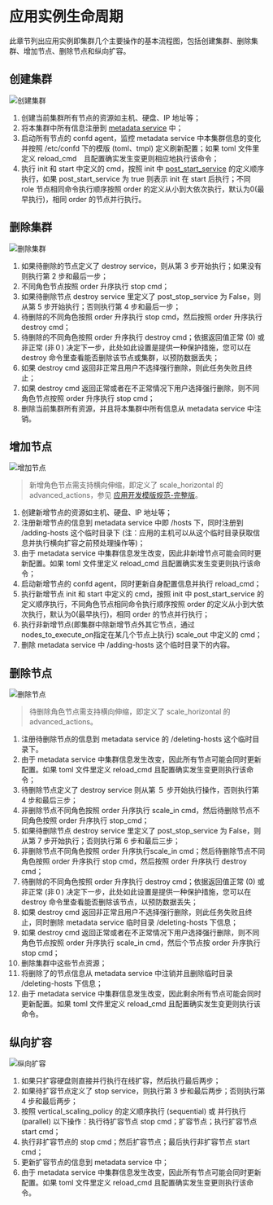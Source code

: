 # 应用实例生命周期

此章节列出应用实例即集群几个主要操作的基本流程图，包括创建集群、删除集群、增加节点、删除节点和纵向扩容。

## 创建集群

![创建集群](../../images/create-cluster.png)

1. 创建当前集群所有节点的资源如主机、硬盘、IP 地址等；　<br>
2. 将本集群中所有信息注册到 [metadata service](../metadata-service.md) 中；　<br>
3. 启动所有节点的 confd agent，监控 metadata service 中本集群信息的变化并按照 /etc/confd 下的模版 (toml、tmpl) 定义刷新配置；如果 toml 文件里定义 reload_cmd　且配置确实发生变更则相应地执行该命令；　<br>
4. 执行 init 和 start 中定义的 cmd，按照 init 中 [post\_start\_service](specifications.md#post-start-service) 的定义顺序执行，如果 post\_start\_service 为 true 则表示 init 在 start 后执行；不同 role 节点相同命令执行顺序按照 order 的定义从小到大依次执行，默认为0(最早执行)，相同 order 的节点并行执行。

## 删除集群

![删除集群](../../images/delete-clusters.png)

1. 如果待删除的节点定义了 destroy service，则从第 3 步开始执行；如果没有则执行第 2 步和最后一步； <br>
2. 不同角色节点按照 order 升序执行 stop cmd；<br>
3. 如果待删除节点 destroy service 里定义了 post\_stop\_service 为 False，则从第 5 步开始执行；否则执行第 4 步和最后一步；<br>
4. 待删除的不同角色按照 order 升序执行 stop cmd，然后按照 order 升序执行 destroy cmd；<br>
5. 待删除的不同角色按照 order 升序执行 destroy cmd；依据返回值正常 (0) 或非正常 (非０) 决定下一步，此处如此设置是提供一种保护措施，您可以在 destroy 命令里查看能否删除该节点或集群，以预防数据丢失；<br>
6. 如果 destroy cmd 返回非正常且用户不选择强行删除，则此任务失败且终止； <br>
7. 如果 destroy cmd 返回正常或者在不正常情况下用户选择强行删除，则不同角色节点按照 order 升序执行 stop cmd；<br>
8. 删除当前集群所有资源，并且将本集群中所有信息从 metadata service 中注销。

## 增加节点

![增加节点](../../images/add-nodes.png)
> 新增角色节点需支持横向伸缩，即定义了 scale\_horizontal 的 advanced\_actions，参见 [应用开发模版规范-完整版](specifications/specifications.md)。 <br>

1. 创建新增节点的资源如主机、硬盘、IP 地址等；<br>
2. 注册新增节点的信息到 metadata service 中即 /hosts 下，同时注册到 /adding-hosts 这个临时目录下 (注：应用的主机可以从这个临时目录获取信息并执行横向扩容之前预处理操作等)；<br>
3. 由于 metadata service 中集群信息发生改变，因此非新增节点可能会同时更新配置。如果 toml 文件里定义 reload_cmd 且配置确实发生变更则执行该命令；<br>
4. 启动新增节点的 confd agent，同时更新自身配置信息并执行 reload_cmd；　<br>
5. 执行新增节点 init 和 start 中定义的 cmd，按照 init 中 post\_start\_service 的定义顺序执行，不同角色节点相同命令执行顺序按照 order 的定义从小到大依次执行，默认为0(最早执行)，相同 order 的节点并行执行；　<br>
5. 执行非新增节点(即集群中除新增节点外其它节点，通过nodes_to_execute_on指定在某几个节点上执行) scale\_out 中定义的 cmd；　<br>
6. 删除 metadata service 中 /adding-hosts 这个临时目录下的内容。

## 删除节点

![删除节点](../../images/delete-nodes.png)
> 待删除角色节点需支持横向伸缩，即定义了 scale\_horizontal 的 advanced\_actions。 <br>

1. 注册待删除节点的信息到 metadata service 的 /deleting-hosts 这个临时目录下。　<br>
2. 由于 metadata service 中集群信息发生改变，因此所有节点可能会同时更新配置。如果 toml 文件里定义 reload_cmd 且配置确实发生变更则执行该命令；<br>
3. 待删除节点定义了 destroy service 则从第 ５ 步开始执行操作，否则执行第 4 步和最后三步；<br>
4. 非删除节点不同角色按照 order 升序执行 scale_in cmd，然后待删除节点不同角色按照 order 升序执行 stop_cmd；<br>
5. 如果待删除节点 destroy service 里定义了 post\_stop\_service 为 False，则从第 7 步开始执行；否则执行第 6 步和最后三步；<br>
6. 非删除节点不同角色按照 order 升序执行scale_in cmd；然后待删除节点不同角色按照 order 升序执行 stop cmd，然后按照 order 升序执行 destroy cmd；<br>
7. 待删除的不同角色按照 order 升序执行 destroy cmd；依据返回值正常 (0) 或非正常 (非０) 决定下一步，此处如此设置是提供一种保护措施，您可以在 destroy 命令里查看能否删除该节点，以预防数据丢失；<br>
8. 如果 destroy cmd 返回非正常且用户不选择强行删除，则此任务失败且终止，同时删除 metadata service 临时目录 /deleting-hosts 下信息； <br>
9. 如果 destroy cmd 返回正常或者在不正常情况下用户选择强行删除，则不同角色节点按照 order 升序执行 scale_in cmd，然后个节点按 order 升序执行 stop cmd；<br>
10. 删除集群中这些节点资源；<br>
11. 将删除了的节点信息从 metadata service 中注销并且删除临时目录 /deleting-hosts 下信息；　<br>
12. 由于 metadata service 中集群信息发生改变，因此剩余所有节点可能会同时更新配置。如果 toml 文件里定义 reload_cmd 且配置确实发生变更则执行该命令。

## 纵向扩容

![纵向扩容](../../images/scale-vertical.png)

1. 如果只扩容硬盘则直接并行执行在线扩容，然后执行最后两步；<br>
2. 如果待扩容节点定义了 stop service，则执行第 3 步和最后两步；否则执行第 4 步和最后两步；<br>
3. 按照 vertical_scaling_policy 的定义顺序执行 (sequential) 或 并行执行 (parallel) 以下操作：执行待扩容节点 stop cmd；扩容节点；执行扩容节点 start cmd；<br>
4. 执行非扩容节点的 stop cmd；然后扩容节点；最后执行非扩容节点 start cmd；<br>
5. 更新扩容节点的信息到 metadata service 中；　<br>
6. 由于 metadata service 中集群信息发生改变，因此所有节点可能会同时更新配置。如果 toml 文件里定义 reload_cmd 且配置确实发生变更则执行该命令。

